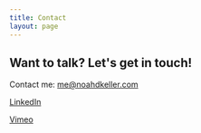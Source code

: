 ```yaml
---
title: Contact
layout: page
---
```


<h2>Want to talk? Let's get in touch!</h2>
<p> Contact me: <a href="mailto:me@noahdkeller.com">me@noahdkeller.com</a> </p>
<p> <a href="https://www.linkedin.com/in/noahkeller/">LinkedIn</a> </p>
<p> <a href="https://vimeo.com/noahkeller">Vimeo</a> </p>

